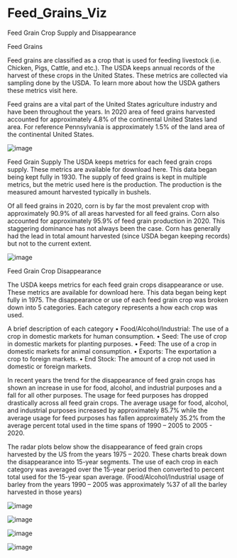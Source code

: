 # Feed_Grains_Viz

Feed Grain Crop Supply and Disappearance

Feed Grains

Feed grains are classified as a crop that is used for feeding livestock (i.e. Chicken, Pigs, Cattle, and etc.). The USDA keeps annual records of the harvest of these crops in the United States. These metrics are collected via sampling done by the USDA. To learn more about how the USDA gathers these metrics visit here.

Feed grains are a vital part of the United States agriculture industry and have been throughout the years. In 2020 area of feed grains harvested accounted for approximately 4.8% of the continental United States land area. For reference Pennsylvania is approximately 1.5% of the land area of the continental United States.

 ![image](https://user-images.githubusercontent.com/49574566/131564955-976831f6-a775-4298-8439-558f869de644.png)

Feed Grain Supply
The USDA keeps metrics for each feed grain crops supply. These metrics are available for download here. This data began being kept fully in 1930. The supply of feed grains is kept in multiple metrics, but the metric used here is the production. The production is the measured amount harvested typically in bushels.

Of all feed grains in 2020, corn is by far the most prevalent crop with approximately 90.9% of all areas harvested for all feed grains. Corn also accounted for approximately 95.9% of feed grain production in 2020. This staggering dominance has not always been the case. Corn has generally had the lead in total amount harvested (since USDA began keeping records) but not to the current extent.

![image](https://user-images.githubusercontent.com/49574566/131565071-f6c610e7-9ef3-4743-8740-66ca53d12cf6.png)

Feed Grain Crop Disappearance

The USDA keeps metrics for each feed grain crops disappearance or use. These metrics are available for download here. This data began being kept fully in 1975. The disappearance or use of each feed grain crop was broken down into 5 categories. Each category represents a how each crop was used. 

A brief description of each category
•	Food/Alcohol/Industrial: The use of a crop in domestic markets for human consumption.
•	Seed: The use of crop in domestic markets for planting purposes.
•	Feed: The use of a crop in domestic markets for animal consumption.
•	Exports: The exportation a crop to foreign markets.
•	End Stock: The amount of a crop not used in domestic or foreign markets.

In recent years the trend for the disappearance of feed grain crops has shown an increase in use for food, alcohol, and industrial purposes and a fall for all other purposes. The usage for feed purposes has dropped drastically across all feed grain crops. The average usage for food, alcohol, and industrial purposes increased by approximately 85.7% while the average usage for feed purposes has fallen approximately 35.2% from the average percent total used in the time spans of 1990 – 2005 to 2005 - 2020.

The radar plots below show the disappearance of feed grain crops harvested by the US from the years 1975 – 2020. These charts break down the disappearance into 15-year segments. The use of each crop in each category was averaged over the 15-year period then converted to percent total used for the 15-year span average. (Food/Alcohol/Industrial usage of barley from the years 1990 – 2005 was approximately %37 of all the barley harvested in those years)

![image](https://user-images.githubusercontent.com/49574566/131565103-ddd84250-8caa-46c4-9d5a-d95e82abcc95.png)

![image](https://user-images.githubusercontent.com/49574566/131565120-450e0f63-2d07-4c1e-977b-273c384fb50d.png)

![image](https://user-images.githubusercontent.com/49574566/131565130-05da91c0-9c7b-4708-adff-07ca78c9678d.png)

![image](https://user-images.githubusercontent.com/49574566/131565141-2bda28af-cc1f-4c53-9fef-4a7d5b943b81.png)

